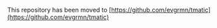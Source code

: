 
This repository has been moved to [https://github.com/evgrmn/tmatic](https://github.com/evgrmn/tmatic)